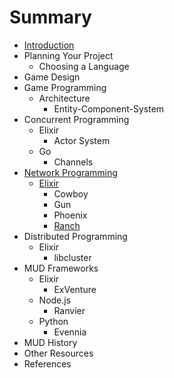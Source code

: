 # Summary

* [Introduction](README.md)
* Planning Your Project
  * Choosing a Language
* Game Design
* Game Programming
  * Architecture
    * Entity-Component-System
* Concurrent Programming
  * Elixir
    * Actor System
  * Go
    * Channels
* [Network Programming](network-programming.md)
  * [Elixir](network-programming/elixir.md)
    * Cowboy
    * Gun
    * Phoenix
    * [Ranch](network-programming/elixir/ranch.md)
* Distributed Programming
  * Elixir
    * libcluster
* MUD Frameworks
  * Elixir
    * ExVenture
  * Node.js
    * Ranvier
  * Python
    * Evennia
* MUD History
* Other Resources
* References
